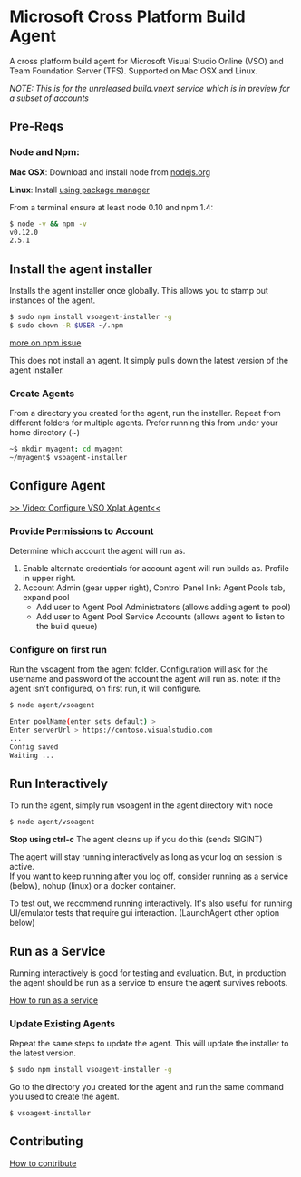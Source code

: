# Microsoft Cross Platform Build Agent

A cross platform build agent for Microsoft Visual Studio Online (VSO) and Team Foundation Server (TFS).  Supported on Mac OSX and Linux.

*NOTE: This is for the unreleased build.vnext service which is in preview for a subset of accounts*

## Pre-Reqs

### Node and Npm:
**Mac OSX**: Download and install node from [nodejs.org](http://nodejs.org/)

**Linux**: Install [using package manager](https://github.com/joyent/node/wiki/Installing-Node.js-via-package-manager)

From a terminal ensure at least node 0.10 and npm 1.4:
```bash
$ node -v && npm -v
v0.12.0
2.5.1
```

## Install the agent installer

Installs the agent installer once globally.  This allows you to stamp out instances of the agent.

```bash
$ sudo npm install vsoagent-installer -g
$ sudo chown -R $USER ~/.npm
```

[more on npm issue](http://stackoverflow.com/questions/22152162/npm-cannot-install-dependencies-attempt-to-unlock-something-which-hasnt-been)

This does not install an agent.  It simply pulls down the latest version of the agent installer.

### Create Agents

From a directory you created for the agent, run the installer.  Repeat from different folders for multiple agents.
Prefer running this from under your home directory (~)

```bash
~$ mkdir myagent; cd myagent
~/myagent$ vsoagent-installer
```

## Configure Agent
[>> Video: Configure VSO Xplat Agent<<](http://youtu.be/_snVbL39kyU)

### Provide Permissions to Account

Determine which account the agent will run as.

   1. Enable alternate credentials for account agent will run builds as. Profile in upper right.
   2. Account Admin (gear upper right), Control Panel link: Agent Pools tab, expand pool
      * Add user to Agent Pool Administrators (allows adding agent to pool)
      * Add user to Agent Pool Service Accounts (allows agent to listen to the build queue)

### Configure on first run

Run the vsoagent from the agent folder.
Configuration will ask for the username and password of the account the agent will run as.
note: if the agent isn't configured, on first run, it will configure.

```bash
$ node agent/vsoagent

Enter poolName(enter sets default) > 
Enter serverUrl > https://contoso.visualstudio.com
...
Config saved
Waiting ...
```

## Run Interactively

To run the agent, simply run vsoagent in the agent directory with node

```bash
$ node agent/vsoagent
```

**Stop using ctrl-c**  The agent cleans up if you do this (sends SIGINT)

The agent will stay running interactively as long as your log on session is active.  
If you want to keep running after you log off, consider running as a service (below), nohup (linux) or a docker container.

To test out, we recommend running interactively.  It's also useful for running UI/emulator tests that require gui interaction.  (LaunchAgent other option below)

## Run as a Service

Running interactively is good for testing and evaluation.  But, in production the agent should be run as a service
to ensure the agent survives reboots.

[How to run as a service](docs/service.md)

### Update Existing Agents

Repeat the same steps to update the agent.  This will update the installer to the latest version.

```bash
$ sudo npm install vsoagent-installer -g
```

Go to the directory you created for the agent and run the same command you used to create the agent.

```bash
$ vsoagent-installer
```

## Contributing

[How to contribute](docs/contribute.md)
